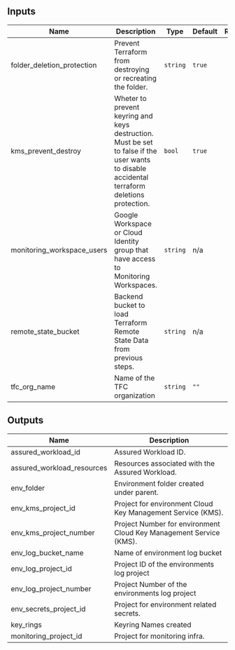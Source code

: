 <!-- BEGINNING OF PRE-COMMIT-TERRAFORM DOCS HOOK -->
## Inputs

| Name | Description | Type | Default | Required |
|------|-------------|------|---------|:--------:|
| folder\_deletion\_protection | Prevent Terraform from destroying or recreating the folder. | `string` | `true` | no |
| kms\_prevent\_destroy | Wheter to prevent keyring and keys destruction. Must be set to false if the user wants to disable accidental terraform deletions protection. | `bool` | `true` | no |
| monitoring\_workspace\_users | Google Workspace or Cloud Identity group that have access to Monitoring Workspaces. | `string` | n/a | yes |
| remote\_state\_bucket | Backend bucket to load Terraform Remote State Data from previous steps. | `string` | n/a | yes |
| tfc\_org\_name | Name of the TFC organization | `string` | `""` | no |

## Outputs

| Name | Description |
|------|-------------|
| assured\_workload\_id | Assured Workload ID. |
| assured\_workload\_resources | Resources associated with the Assured Workload. |
| env\_folder | Environment folder created under parent. |
| env\_kms\_project\_id | Project for environment Cloud Key Management Service (KMS). |
| env\_kms\_project\_number | Project Number for environment Cloud Key Management Service (KMS). |
| env\_log\_bucket\_name | Name of environment log bucket |
| env\_log\_project\_id | Project ID of the environments log project |
| env\_log\_project\_number | Project Number of the environments log project |
| env\_secrets\_project\_id | Project for environment related secrets. |
| key\_rings | Keyring Names created |
| monitoring\_project\_id | Project for monitoring infra. |

<!-- END OF PRE-COMMIT-TERRAFORM DOCS HOOK -->

